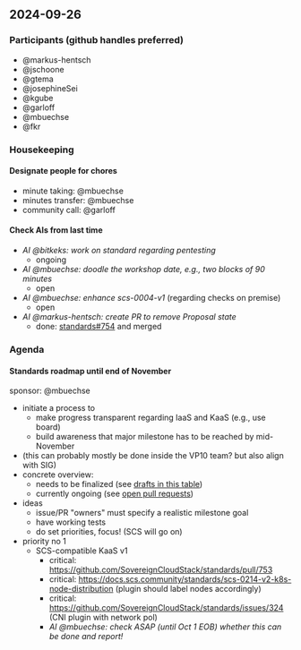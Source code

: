 ## 2024-09-26

### Participants (github handles preferred)

- @markus-hentsch
- @jschoone
- @gtema
- @josephineSei
- @kgube
- @garloff
- @mbuechse
- @fkr

### Housekeeping

#### Designate people for chores

- minute taking: @mbuechse
- minutes transfer: @mbuechse
- community call: @garloff

#### Check AIs from last time

- _AI @bitkeks: work on standard regarding pentesting_
    - ongoing
- _AI @mbuechse: doodle the workshop date, e.g., two blocks of 90 minutes_
    - open
- _AI @mbuechse: enhance scs-0004-v1_ (regarding checks on premise)
    - open
- _AI @markus-hentsch: create PR to remove Proposal state_
    - done: [standards#754](https://github.com/SovereignCloudStack/standards/pull/754) and merged

### Agenda

#### Standards roadmap until end of November

sponsor: @mbuechse

- initiate a process to
  - make progress transparent regarding IaaS and KaaS (e.g., use board)
  - build awareness that major milestone has to be reached by mid-November
- (this can probably mostly be done inside the VP10 team? but also align with SIG)
- concrete overview:
  - needs to be finalized (see [drafts in this table](https://docs.scs.community/standards/standards/overview))
  - currently ongoing (see [open pull requests](https://github.com/SovereignCloudStack/standards/pulls?page=2&q=is%3Apr+is%3Aopen))
- ideas
  - issue/PR "owners" must specify a realistic milestone goal
  - have working tests
  - do set priorities, focus! (SCS will go on)
- priority no 1
  - SCS-compatible KaaS v1
    - critical: https://github.com/SovereignCloudStack/standards/pull/753
    - critical: https://docs.scs.community/standards/scs-0214-v2-k8s-node-distribution (plugin should label nodes accordingly)
    - critical: https://github.com/SovereignCloudStack/standards/issues/324 (CNI plugin with network pol)
    - _AI @mbuechse: check ASAP (until Oct 1 EOB) whether this can be done and report!_
